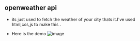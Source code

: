 ## openweather api
- its just used to fetch the weather of your city thats it.I've used html,css,js to make this .

- Here is the demo
![image](https://github.com/user-attachments/assets/d0e63a47-6f2a-442d-93b4-de4692ce01ea)
